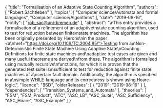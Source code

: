 {
    "title": "Formalisation of an Adaptive State Counting Algorithm",
    "authors": [
        "Robert Sachtleben"
    ],
    "topics": [
        "Computer science/Automata and formal languages",
        "Computer science/Algorithms"
    ],
    "date": "2019-08-16",
    "notify": [
        "rob_sac@uni-bremen.de"
    ],
    "abstract": "\nThis entry provides a formalisation of a refinement of an adaptive\nstate counting algorithm, used to test for reduction between finite\nstate machines. The algorithm has been originally presented by Hierons\nin the paper <a\nhref=\"https://doi.org/10.1109/TC.2004.85\">Testing from a\nNon-Deterministic Finite State Machine Using Adaptive State\nCounting</a>.  Definitions for finite state machines and\nadaptive test cases are given and many useful theorems are derived\nfrom these. The algorithm is formalised using mutually recursive\nfunctions, for which it is proven that the generated test suite is\nsufficient to test for reduction against finite state machines of a\ncertain fault domain. Additionally, the algorithm is specified in a\nsimple WHILE-language and its correctness is shown using Hoare-logic.",
    "licence": "BSD",
    "olderReleases": [
        {
            "2019": "2019-08-19"
        }
    ],
    "dependencies": [
        "Transition_Systems_and_Automata"
    ],
    "theories": [
        "FSM",
        "FSM_Product",
        "ATC",
        "ASC_LB",
        "ASC_Suite",
        "ASC_Sufficiency",
        "ASC_Hoare",
        "ASC_Example"
    ]
}